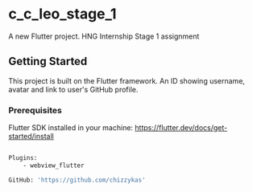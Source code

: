 # c_c_leo_stage_1

A new Flutter project.
HNG Internship Stage 1 assignment

## Getting Started

This project is built on the Flutter framework.
An ID showing username, avatar and link to user's GitHub profile.

### Prerequisites
Flutter SDK installed in your machine: https://flutter.dev/docs/get-started/install


```sh

Plugins:
    - webview_flutter

GitHub: 'https://github.com/chizzykas'

